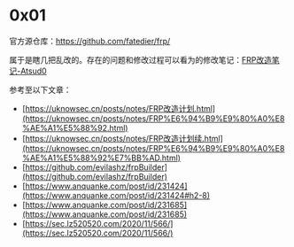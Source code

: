 # 0x01

官方源仓库：https://github.com/fatedier/frp/

属于是瞎几把乱改的。存在的问题和修改过程可以看为的修改笔记：[FRP改造笔记-Atsud0](https://atsud0.me/2022/01/20/FRP%E6%94%B9%E9%80%A0%E7%AC%94%E8%AE%B0/)


参考至以下文章：

- [https://uknowsec.cn/posts/notes/FRP改造计划.html](https://uknowsec.cn/posts/notes/FRP%E6%94%B9%E9%80%A0%E8%AE%A1%E5%88%92.html)
- [https://uknowsec.cn/posts/notes/FRP改造计划续.html](https://uknowsec.cn/posts/notes/FRP%E6%94%B9%E9%80%A0%E8%AE%A1%E5%88%92%E7%BB%AD.html)
- [https://github.com/evilashz/frpBuilder](https://github.com/evilashz/frpBuilder)
- [https://www.anquanke.com/post/id/231424](https://www.anquanke.com/post/id/231424#h2-8)
- [https://www.anquanke.com/post/id/231685](https://www.anquanke.com/post/id/231685)
- [https://sec.lz520520.com/2020/11/566/](https://sec.lz520520.com/2020/11/566/)


